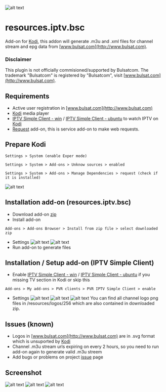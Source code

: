 ![alt text](https://github.com/vasil-dev/resources.iptv.bsc/blob/master/icon.png)
# resources.iptv.bsc
Add-on for [Kodi](https://kodi.tv), this addon will generate .m3u and .xml files for channel stream and epg data from [www.bulsat.com](http://www.bulsat.com).

### Disclaimer
This plugin is not officially commisioned/supported by Bulsatcom. The trademark "Bulsatcom" is registered by "Bulsatcom", visit [www.bulsat.com](http://www.bulsat.com).

## Requirements
* Active user registration in [www.bulsat.com](http://www.bulsat.com)
* [Kodi](https://kodi.tv) media player
* [IPTV Simple Client - win](http://kodi.wiki/view/Add-on:IPTV_Simple_Client) / [IPTV Simple Client - ubuntu](http://kodi.wiki/view/Ubuntu_PVR_add-ons) to watch IPTV on [Kodi](https://kodi.tv)
* [Request](http://kodi.wiki/view/Add-on:Requests) add-on, this is service add-on to make web requests.

## Prepare Kodi
```
Settings > System (enable Exper mode)
```
```
Settings > System > Add-ons > Unknow sources > enabled
```
```
Settings > System > Add-ons > Manage Dependencies > request (check if it is installed)
```
![alt text](https://github.com/vasil-dev/resources.iptv.bsc/blob/master/resources/6.jpg)

## Installation add-on (resources.iptv.bsc)
* Download add-on [zip](https://github.com/vasil-dev/resources.iptv.bsc/raw/master/resources.iptv.bsc.zip)
* Install add-on
```
Add-ons > Add-ons Browser > Install from zip file > select downloaded zip
```
* Settings
![alt text](https://github.com/vasil-dev/resources.iptv.bsc/blob/master/resources/1.jpg)
![alt text](https://github.com/vasil-dev/resources.iptv.bsc/blob/master/resources/2.jpg)
* Run add-on to generate files

## Installation / Setup add-on (IPTV Simple Client)
* Enable [IPTV Simple Client - win](http://kodi.wiki/view/Add-on:IPTV_Simple_Client) / [IPTV Simple Client - ubuntu](http://kodi.wiki/view/Ubuntu_PVR_add-ons) if you missing TV section in Kodi or skip this
```
Add-ons > My add-ons > PVR clients > PVR IPTV Simple Client > enable
```
* Settings
![alt text](https://github.com/vasil-dev/resources.iptv.bsc/blob/master/resources/3.jpg)
![alt text](https://github.com/vasil-dev/resources.iptv.bsc/blob/master/resources/4.jpg)
![alt text](https://github.com/vasil-dev/resources.iptv.bsc/blob/master/resources/5.jpg)
You can find all channel logo png files in /resources/logos/256 which are also contained in downloaded zip.

## Issues (known)
* Logos in [www.bulsat.com](http://www.bulsat.com) are in .svg format which is unsuported by [Kodi](https://kodi.tv)
* Channel .m3u stream urls expiring on every 2 hours, so you need to run add-on again to generate valid .m3u streem
* Add bugs or problems on project [issue](https://github.com/vasil-dev/resources.iptv.bsc/issues) page

## Screenshot
![alt text](https://github.com/vasil-dev/resources.iptv.bsc/blob/master/resources/screenshot1.jpg)
![alt text](https://github.com/vasil-dev/resources.iptv.bsc/blob/master/resources/screenshot2.jpg)
![alt text](https://github.com/vasil-dev/resources.iptv.bsc/blob/master/resources/screenshot3.jpg)
